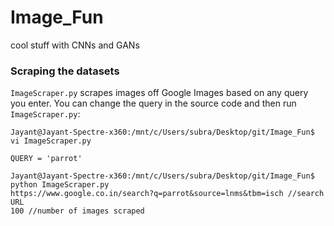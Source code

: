 # Image_Fun
cool stuff with CNNs and GANs

### Scraping the datasets
```ImageScraper.py``` scrapes images off Google Images based on any query you enter. You can change the query in the source code and then run ```ImageScraper.py```:
```
Jayant@Jayant-Spectre-x360:/mnt/c/Users/subra/Desktop/git/Image_Fun$ vi ImageScraper.py

QUERY = 'parrot'

Jayant@Jayant-Spectre-x360:/mnt/c/Users/subra/Desktop/git/Image_Fun$ python ImageScraper.py
https://www.google.co.in/search?q=parrot&source=lnms&tbm=isch //search URL
100 //number of images scraped
```
